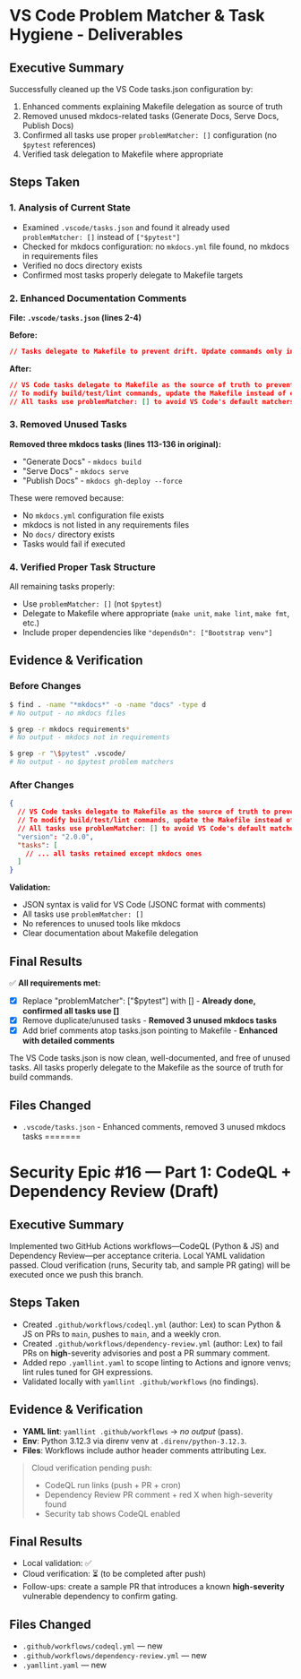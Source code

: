 # VS Code Problem Matcher & Task Hygiene - Deliverables

## Executive Summary

Successfully cleaned up the VS Code tasks.json configuration by:
1. Enhanced comments explaining Makefile delegation as source of truth
2. Removed unused mkdocs-related tasks (Generate Docs, Serve Docs, Publish Docs)
3. Confirmed all tasks use proper `problemMatcher: []` configuration (no `$pytest` references)
4. Verified task delegation to Makefile where appropriate

## Steps Taken

### 1. Analysis of Current State
- Examined `.vscode/tasks.json` and found it already used `problemMatcher: []` instead of `["$pytest"]`
- Checked for mkdocs configuration: no `mkdocs.yml` file found, no mkdocs in requirements files
- Verified no docs directory exists
- Confirmed most tasks properly delegate to Makefile targets

### 2. Enhanced Documentation Comments
**File: `.vscode/tasks.json` (lines 2-4)**

**Before:**
```json
// Tasks delegate to Makefile to prevent drift. Update commands only in Makefile.
```

**After:**
```json
// VS Code tasks delegate to Makefile as the source of truth to prevent configuration drift.
// To modify build/test/lint commands, update the Makefile instead of editing tasks here.
// All tasks use problemMatcher: [] to avoid VS Code's default matchers.
```

### 3. Removed Unused Tasks
**Removed three mkdocs tasks (lines 113-136 in original):**
- "Generate Docs" - `mkdocs build`
- "Serve Docs" - `mkdocs serve` 
- "Publish Docs" - `mkdocs gh-deploy --force`

These were removed because:
- No `mkdocs.yml` configuration file exists
- mkdocs is not listed in any requirements files
- No `docs/` directory exists
- Tasks would fail if executed

### 4. Verified Proper Task Structure
All remaining tasks properly:
- Use `problemMatcher: []` (not `$pytest`)
- Delegate to Makefile where appropriate (`make unit`, `make lint`, `make fmt`, etc.)
- Include proper dependencies like `"dependsOn": ["Bootstrap venv"]`

## Evidence & Verification

### Before Changes
```bash
$ find . -name "*mkdocs*" -o -name "docs" -type d
# No output - no mkdocs files

$ grep -r mkdocs requirements*
# No output - mkdocs not in requirements

$ grep -r "\$pytest" .vscode/
# No output - no $pytest problem matchers
```

### After Changes  
```json
{
  // VS Code tasks delegate to Makefile as the source of truth to prevent configuration drift.
  // To modify build/test/lint commands, update the Makefile instead of editing tasks here. 
  // All tasks use problemMatcher: [] to avoid VS Code's default matchers.
  "version": "2.0.0",
  "tasks": [
    // ... all tasks retained except mkdocs ones
  ]
}
```

**Validation:**
- JSON syntax is valid for VS Code (JSONC format with comments)
- All tasks use `problemMatcher: []`
- No references to unused tools like mkdocs
- Clear documentation about Makefile delegation

## Final Results

✅ **All requirements met:**
- [x] Replace "problemMatcher": ["$pytest"] with [] - **Already done, confirmed all tasks use []**
- [x] Remove duplicate/unused tasks - **Removed 3 unused mkdocs tasks**  
- [x] Add brief comments atop tasks.json pointing to Makefile - **Enhanced with detailed comments**

The VS Code tasks.json is now clean, well-documented, and free of unused tasks. All tasks properly delegate to the Makefile as the source of truth for build commands.

## Files Changed

- `.vscode/tasks.json` - Enhanced comments, removed 3 unused mkdocs tasks
=======
# Security Epic #16 — Part 1: CodeQL + Dependency Review (Draft)

## Executive Summary
Implemented two GitHub Actions workflows—CodeQL (Python & JS) and Dependency Review—per acceptance criteria. Local YAML validation passed. Cloud verification (runs, Security tab, and sample PR gating) will be executed once we push this branch.

## Steps Taken
- Created `.github/workflows/codeql.yml` (author: Lex) to scan Python & JS on PRs to `main`, pushes to `main`, and a weekly cron.
- Created `.github/workflows/dependency-review.yml` (author: Lex) to fail PRs on **high**-severity advisories and post a PR summary comment.
- Added repo `.yamllint.yaml` to scope linting to Actions and ignore venvs; lint rules tuned for GH expressions.
- Validated locally with `yamllint .github/workflows` (no findings).

## Evidence & Verification
- **YAML lint**: `yamllint .github/workflows` → _no output_ (pass).
- **Env**: Python 3.12.3 via direnv venv at `.direnv/python-3.12.3`.
- **Files**: Workflows include author header comments attributing Lex.

> Cloud verification pending push:
> - CodeQL run links (push + PR + cron)
> - Dependency Review PR comment + red X when high-severity found
> - Security tab shows CodeQL enabled

## Final Results
- Local validation: ✅
- Cloud verification: ⏳ (to be completed after push)
- Follow-ups: create a sample PR that introduces a known **high-severity** vulnerable dependency to confirm gating.

## Files Changed
- `.github/workflows/codeql.yml` — new
- `.github/workflows/dependency-review.yml` — new
- `.yamllint.yaml` — new
